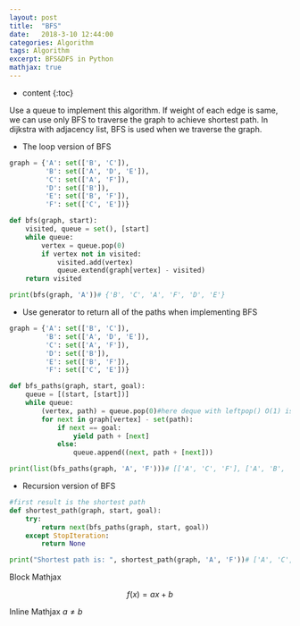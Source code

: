 ```yaml
---
layout: post
title:  "BFS"
date:   2018-3-10 12:44:00
categories: Algorithm
tags: Algorithm
excerpt: BFS&DFS in Python
mathjax: true
---
```


* content
{:toc}

Use a queue to implement this algorithm. If weight of each edge is same, we can use only BFS to traverse the graph to achieve shortest path. In dijkstra with adjacency list, BFS is used when we traverse the graph.


* The loop version of BFS
```python
graph = {'A': set(['B', 'C']),
         'B': set(['A', 'D', 'E']),
         'C': set(['A', 'F']),
         'D': set(['B']),
         'E': set(['B', 'F']),
         'F': set(['C', 'E'])}

def bfs(graph, start):
    visited, queue = set(), [start]
    while queue:
        vertex = queue.pop(0)
        if vertex not in visited:
            visited.add(vertex)
            queue.extend(graph[vertex] - visited)
    return visited

print(bfs(graph, 'A'))# {'B', 'C', 'A', 'F', 'D', 'E'}
```

* Use generator to return all of the paths when implementing BFS

```Python
graph = {'A': set(['B', 'C']),
         'B': set(['A', 'D', 'E']),
         'C': set(['A', 'F']),
         'D': set(['B']),
         'E': set(['B', 'F']),
         'F': set(['C', 'E'])}

def bfs_paths(graph, start, goal):
    queue = [(start, [start])]
    while queue:
        (vertex, path) = queue.pop(0)#here deque with leftpop() O(1) is better than queue pop(0) O(n)
        for next in graph[vertex] - set(path):
            if next == goal:
                yield path + [next]
            else:
                queue.append((next, path + [next]))

print(list(bfs_paths(graph, 'A', 'F')))# [['A', 'C', 'F'], ['A', 'B', 'E', 'F']]
```

* Recursion version of BFS

```Python
#first result is the shortest path
def shortest_path(graph, start, goal):
    try:
        return next(bfs_paths(graph, start, goal))
    except StopIteration:
        return None

print("Shortest path is: ", shortest_path(graph, 'A', 'F'))# ['A', 'C', 'F']
```

Block Mathjax 

$$
f(x) = ax + b
$$

Inline Mathjax $a \neq b$

